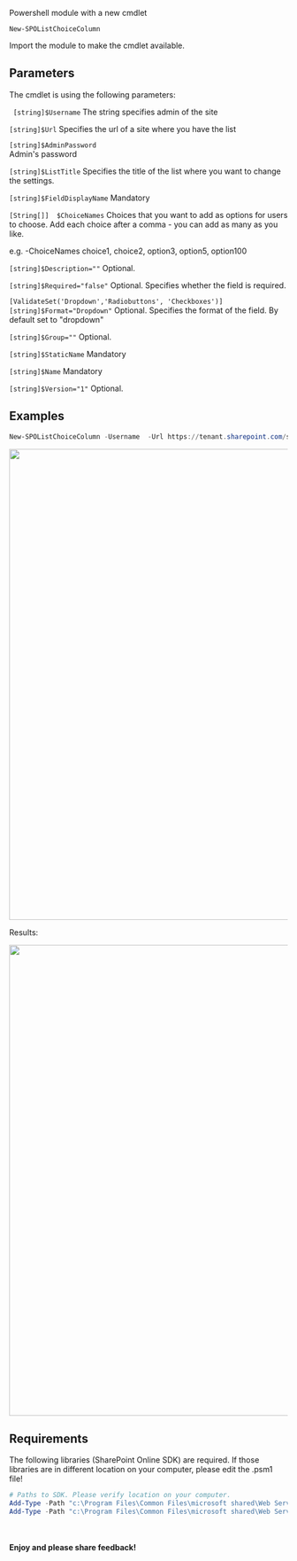 Powershell module with a new cmdlet 

```New-SPOListChoiceColumn```

 

Import the module to make the cmdlet available.

 

 

## Parameters

The cmdlet is using the following parameters:

``` [string]$Username```
The string specifies admin of the site

```[string]$Url```
Specifies the url of a site where you have the list

```[string]$AdminPassword```       
Admin's password

```[string]$ListTitle```
Specifies the title of the list where you want to change the settings.

```[string]$FieldDisplayName```
Mandatory

```[String[]]  $ChoiceNames```
Choices that you want to add as options for users to choose. Add each choice after a comma - you can add as many as you like.

e.g. -ChoiceNames choice1, choice2, option3, option5, option100

```[string]$Description=""```
Optional.

```[string]$Required="false"```
Optional. Specifies whether the field is required.

```[ValidateSet('Dropdown','Radiobuttons', 'Checkboxes')] [string]$Format="Dropdown"```
Optional. Specifies the format of the field. By default set to "dropdown"

```[string]$Group=""```
Optional.

```[string]$StaticName```
Mandatory

```[string]$Name```
Mandatory

```[string]$Version="1"```
Optional.

 

 

## Examples

```PowerShell 
New-SPOListChoiceColumn -Username  -Url https://tenant.sharepoint.com/sites/teamsitewithlists -AdminPassword Pass -ListTitle "Contacts list" -FieldDisplayName elp -Description "desdes"-Required true -ChoiceNames bio, ewe, ewe, ewewe
```
 

 <img src="../Create a new choice column/choicecolumn.PNG" width="850">
 

 
Results:

<img src="../Create a new choice column/choicecolumn2.PNG" width="850">


 

## Requirements

The following libraries (SharePoint Online SDK) are required. If those libraries are in different location on your computer, please edit the .psm1 file!

 

```PowerShell
# Paths to SDK. Please verify location on your computer.   
Add-Type -Path "c:\Program Files\Common Files\microsoft shared\Web Server Extensions\15\ISAPI\Microsoft.SharePoint.Client.dll"    
Add-Type -Path "c:\Program Files\Common Files\microsoft shared\Web Server Extensions\15\ISAPI\Microsoft.SharePoint.Client.Runtime.dll"  
``` 



<br/><br/>
<b>Enjoy and please share feedback!</b>